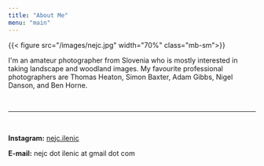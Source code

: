 ```yaml
---
title: "About Me"
menu: "main"
---
```


{{< figure src="/images/nejc.jpg" width="70%" class="mb-sm">}}

I'm an amateur photographer from Slovenia who is mostly interested in taking landscape and woodland images. My favourite professional photographers are Thomas Heaton, Simon Baxter, Adam Gibbs, Nigel Danson, and Ben Horne.

<br/>

---

<br/>

**Instagram:** [nejc.ilenic](https://www.instagram.com/nejc.ilenic)

**E-mail:** nejc dot ilenic at gmail dot com
